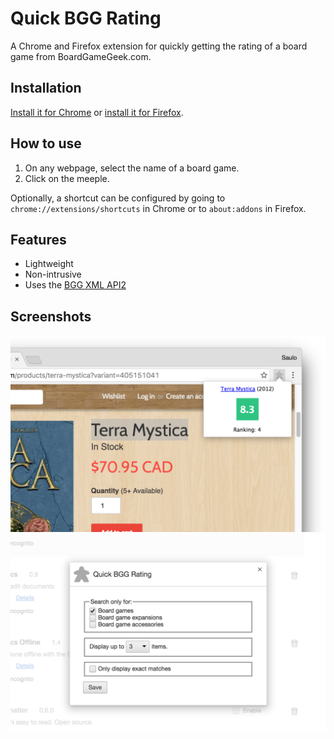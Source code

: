 # Quick BGG Rating

A Chrome and Firefox extension for quickly getting the rating of a board game
from BoardGameGeek.com.

## Installation

[Install it for Chrome][1] or [install it for Firefox][2].

## How to use

1. On any webpage, select the name of a board game.
2. Click on the meeple.

Optionally, a shortcut can be configured by going to `chrome://extensions/shortcuts` in Chrome or to
`about:addons` in Firefox.

## Features

* Lightweight
* Non-intrusive
* Uses the [BGG XML API2](https://boardgamegeek.com/wiki/page/BGG_XML_API2)

## Screenshots

![Quick BGG Rating](https://raw.githubusercontent.com/ssilva/bgg-browser-extension/main/dist/screenshot-01.png "Quick BGG Rating")
![Quick BGG Rating - Options](https://raw.githubusercontent.com/ssilva/bgg-browser-extension/main/dist/screenshot-02.png "Quick BGG Rating - Options")

[1]: https://chrome.google.com/webstore/detail/quick-bgg-rating/nganmciekgocjldlblecnnfheffpennb
[2]: https://addons.mozilla.org/addon/quick-bgg-rating/
